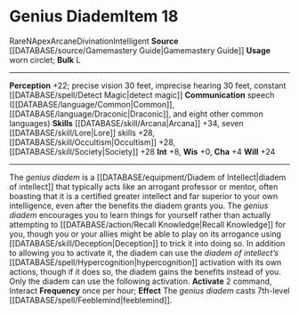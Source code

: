 ﻿---
alignment: N
bulk: L
id: '595'
item_category: Intelligent Items
level: '18'
name: Genius Diadem
rarity: Rare
school: Divination
source: '[[DATABASE/source/Gamemastery Guide|Gamemastery Guide]]'
subcategory: intelligentitem
trait:
- '[[DATABASE/trait/Apex|Apex]]'
- '[[DATABASE/trait/Arcane|Arcane]]'
- '[[DATABASE/trait/Divination|Divination]]'
- '[[DATABASE/trait/Intelligent|Intelligent]]'
- '[[DATABASE/trait/Rare|Rare]]'
type: Item
usage: worn circlet

---
# Genius Diadem<span class="item-type">Item 18</span>

<span class="trait-rare item-trait">Rare</span><span class="trait-alignment item-trait">N</span><span class="item-trait">Apex</span><span class="item-trait">Arcane</span><span class="item-trait">Divination</span><span class="item-trait">Intelligent</span>
**Source** [[DATABASE/source/Gamemastery Guide|Gamemastery Guide]]
**Usage** worn circlet; **Bulk** L

---
**Perception** +22; precise vision 30 feet, imprecise hearing 30 feet, constant [[DATABASE/spell/Detect Magic|detect magic]]
**Communication** speech ([[DATABASE/language/Common|Common]], [[DATABASE/language/Draconic|Draconic]], and eight other common languages)
**Skills** [[DATABASE/skill/Arcana|Arcana]] +34, seven [[DATABASE/skill/Lore|Lore]] skills +28, [[DATABASE/skill/Occultism|Occultism]] +28, [[DATABASE/skill/Society|Society]] +28
**Int** +8, **Wis** +0, **Cha** +4
**Will** +24

---
The _genius diadem_ is a [[DATABASE/equipment/Diadem of Intellect|diadem of intellect]] that typically acts like an arrogant professor or mentor, often boasting that it is a certified greater intellect and far superior to your own intelligence, even after the benefits the diadem grants you. The _genius diadem_ encourages you to learn things for yourself rather than actually attempting to [[DATABASE/action/Recall Knowledge|Recall Knowledge]] for you, though you or your allies might be able to play on its arrogance using [[DATABASE/skill/Deception|Deception]] to trick it into doing so. In addition to allowing you to activate it, the diadem can use the _diadem of intellect’s_ [[DATABASE/spell/Hypercognition|hypercognition]] activation with its own actions, though if it does so, the diadem gains the benefits instead of you. Only the diadem can use the following activation.
**Activate** <span class="action-icon">2</span> command, Interact **Frequency** once per hour; **Effect** The _genius diadem_ casts 7th-level [[DATABASE/spell/Feeblemind|feeblemind]].